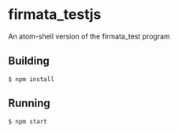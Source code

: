 # firmata_testjs
An atom-shell version of the firmata_test program

## Building

```
$ npm install
```

## Running

```
$ npm start
```
